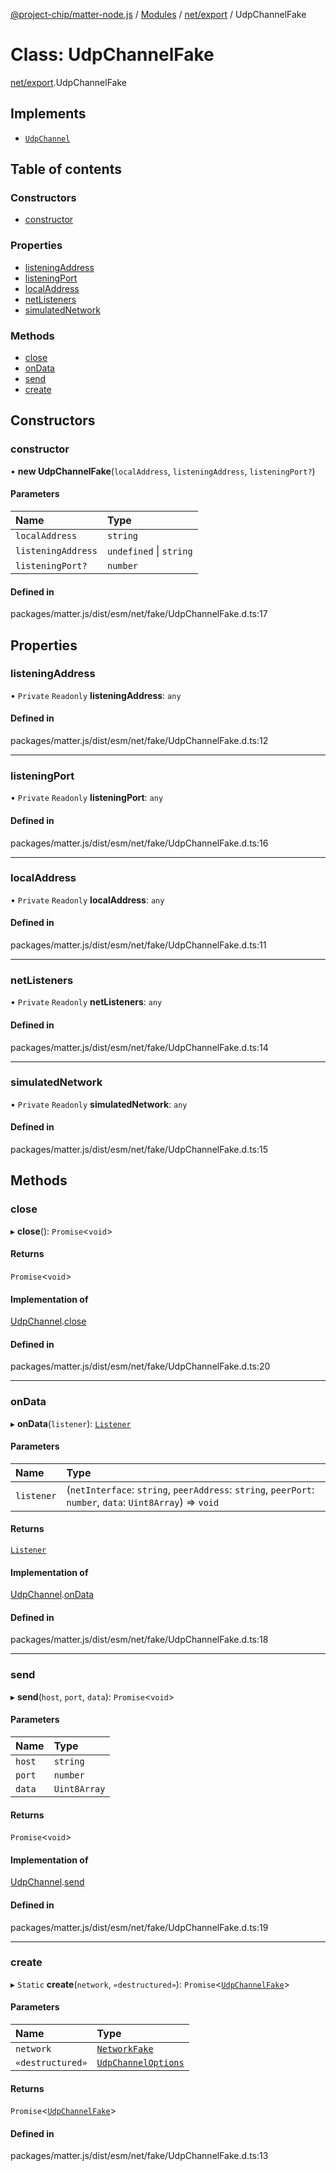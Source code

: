 [@project-chip/matter-node.js](../README.md) / [Modules](../modules.md) / [net/export](../modules/net_export.md) / UdpChannelFake

# Class: UdpChannelFake

[net/export](../modules/net_export.md).UdpChannelFake

## Implements

- [`UdpChannel`](../interfaces/net_export.UdpChannel.md)

## Table of contents

### Constructors

- [constructor](net_export.UdpChannelFake.md#constructor)

### Properties

- [listeningAddress](net_export.UdpChannelFake.md#listeningaddress)
- [listeningPort](net_export.UdpChannelFake.md#listeningport)
- [localAddress](net_export.UdpChannelFake.md#localaddress)
- [netListeners](net_export.UdpChannelFake.md#netlisteners)
- [simulatedNetwork](net_export.UdpChannelFake.md#simulatednetwork)

### Methods

- [close](net_export.UdpChannelFake.md#close)
- [onData](net_export.UdpChannelFake.md#ondata)
- [send](net_export.UdpChannelFake.md#send)
- [create](net_export.UdpChannelFake.md#create)

## Constructors

### constructor

• **new UdpChannelFake**(`localAddress`, `listeningAddress`, `listeningPort?`)

#### Parameters

| Name | Type |
| :------ | :------ |
| `localAddress` | `string` |
| `listeningAddress` | `undefined` \| `string` |
| `listeningPort?` | `number` |

#### Defined in

packages/matter.js/dist/esm/net/fake/UdpChannelFake.d.ts:17

## Properties

### listeningAddress

• `Private` `Readonly` **listeningAddress**: `any`

#### Defined in

packages/matter.js/dist/esm/net/fake/UdpChannelFake.d.ts:12

___

### listeningPort

• `Private` `Readonly` **listeningPort**: `any`

#### Defined in

packages/matter.js/dist/esm/net/fake/UdpChannelFake.d.ts:16

___

### localAddress

• `Private` `Readonly` **localAddress**: `any`

#### Defined in

packages/matter.js/dist/esm/net/fake/UdpChannelFake.d.ts:11

___

### netListeners

• `Private` `Readonly` **netListeners**: `any`

#### Defined in

packages/matter.js/dist/esm/net/fake/UdpChannelFake.d.ts:14

___

### simulatedNetwork

• `Private` `Readonly` **simulatedNetwork**: `any`

#### Defined in

packages/matter.js/dist/esm/net/fake/UdpChannelFake.d.ts:15

## Methods

### close

▸ **close**(): `Promise`<`void`\>

#### Returns

`Promise`<`void`\>

#### Implementation of

[UdpChannel](../interfaces/net_export.UdpChannel.md).[close](../interfaces/net_export.UdpChannel.md#close)

#### Defined in

packages/matter.js/dist/esm/net/fake/UdpChannelFake.d.ts:20

___

### onData

▸ **onData**(`listener`): [`Listener`](../interfaces/exports_common.Listener.md)

#### Parameters

| Name | Type |
| :------ | :------ |
| `listener` | (`netInterface`: `string`, `peerAddress`: `string`, `peerPort`: `number`, `data`: `Uint8Array`) => `void` |

#### Returns

[`Listener`](../interfaces/exports_common.Listener.md)

#### Implementation of

[UdpChannel](../interfaces/net_export.UdpChannel.md).[onData](../interfaces/net_export.UdpChannel.md#ondata)

#### Defined in

packages/matter.js/dist/esm/net/fake/UdpChannelFake.d.ts:18

___

### send

▸ **send**(`host`, `port`, `data`): `Promise`<`void`\>

#### Parameters

| Name | Type |
| :------ | :------ |
| `host` | `string` |
| `port` | `number` |
| `data` | `Uint8Array` |

#### Returns

`Promise`<`void`\>

#### Implementation of

[UdpChannel](../interfaces/net_export.UdpChannel.md).[send](../interfaces/net_export.UdpChannel.md#send)

#### Defined in

packages/matter.js/dist/esm/net/fake/UdpChannelFake.d.ts:19

___

### create

▸ `Static` **create**(`network`, `«destructured»`): `Promise`<[`UdpChannelFake`](net_export.UdpChannelFake.md)\>

#### Parameters

| Name | Type |
| :------ | :------ |
| `network` | [`NetworkFake`](net_export.NetworkFake.md) |
| `«destructured»` | [`UdpChannelOptions`](../interfaces/net_export.UdpChannelOptions.md) |

#### Returns

`Promise`<[`UdpChannelFake`](net_export.UdpChannelFake.md)\>

#### Defined in

packages/matter.js/dist/esm/net/fake/UdpChannelFake.d.ts:13
